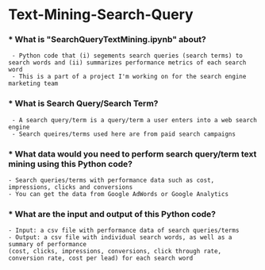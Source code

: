 # Text-Mining-Search-Query
### * What is "SearchQueryTextMining.ipynb" about?
	 - Python code that (i) segements search queries (search terms) to search words and (ii) summarizes performance metrics of each search word
     - This is a part of a project I'm working on for the search engine marketing team
### * What is Search Query/Search Term?
     - A search query/term is a query/term a user enters into a web search engine
     - Search queires/terms used here are from paid search campaigns
### * What data would you need to perform search query/term text mining using this Python code?
	- Search queries/terms with performance data such as cost, impressions, clicks and conversions
	- You can get the data from Google AdWords or Google Analytics
### * What are the input and output of this Python code?	
	- Input: a csv file with performance data of search queries/terms
	- Output: a csv file with individual search words, as well as a summary of performance
	(cost, clicks, impressions, conversions, click through rate, conversion rate, cost per lead) for each search word

